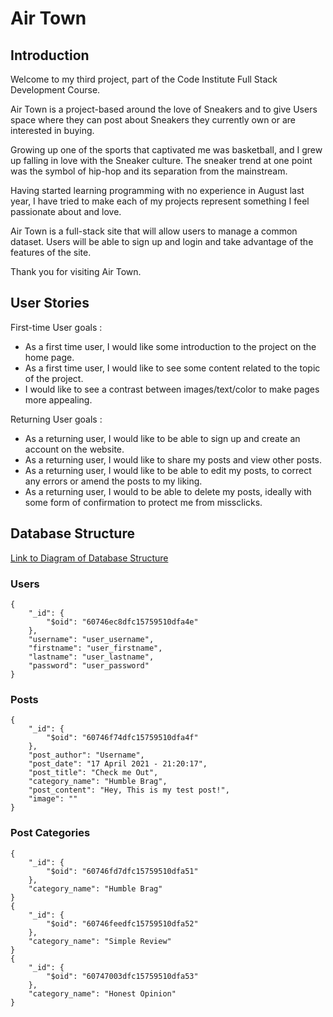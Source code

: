 # Air Town

## Introduction

Welcome to my third project, part of the Code Institute Full Stack Development Course.

Air Town is a project-based around the love of Sneakers and to give Users space where they can post about Sneakers they currently own or are interested in buying.

Growing up one of the sports that captivated me was basketball, and I grew up falling in love with the Sneaker culture. The sneaker trend at one point was the symbol of hip-hop and its separation from the mainstream.

Having started learning programming with no experience in August last year, I have tried to make each of my projects represent something I feel passionate about and love.

Air Town is a full-stack site that will allow users to manage a common dataset. Users will be able to sign up and login and take advantage of the features of the site.

Thank you for visiting Air Town.


## User Stories

First-time User goals :

- As a first time user, I would like some introduction to the project on the home page.
- As a first time user, I would like to see some content related to the topic of the project.
- I would like to see a contrast between images/text/color to make pages more appealing.

Returning User goals :
- As a returning user, I would like to be able to sign up and create an account on the website.
- As a returning user, I would like to share my posts and view other posts.
- As a returning user, I would like to be able to edit my posts, to correct any errors or amend the posts to my liking.
- As a returning user, I would to be able to delete my posts, ideally with some form of confirmation to protect me from missclicks.

## Database Structure

 [Link to Diagram of Database Structure](https://github.com/Harry-Leepz/Project-Airtown/blob/master/documentation/airtown-tables.pdf)

### Users
```
{
    "_id": {
        "$oid": "60746ec8dfc15759510dfa4e"
    },
    "username": "user_username",
    "firstname": "user_firstname",
    "lastname": "user_lastname",
    "password": "user_password"
}
```

### Posts
```
{
    "_id": {
        "$oid": "60746f74dfc15759510dfa4f"
    },
    "post_author": "Username",
    "post_date": "17 April 2021 - 21:20:17",
    "post_title": "Check me Out",
    "category_name": "Humble Brag",
    "post_content": "Hey, This is my test post!",
    "image": ""
}
```

### Post Categories
```
{
    "_id": {
        "$oid": "60746fd7dfc15759510dfa51"
    },
    "category_name": "Humble Brag"
}
{
    "_id": {
        "$oid": "60746feedfc15759510dfa52"
    },
    "category_name": "Simple Review"
}
{
    "_id": {
        "$oid": "60747003dfc15759510dfa53"
    },
    "category_name": "Honest Opinion"
}
```